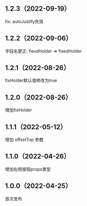 ## 1.2.3（2022-09-19）
fix: autoJustify失效
## 1.2.2（2022-09-06）
字段名更正:   fiexdHolder =>   fixedHolder
## 1.2.1（2022-08-26）
fixHolder默认值修改为true
## 1.2.0（2022-08-26）
增加fixHolder
## 1.1.1（2022-05-12）
增加 offsetTop 参数
## 1.1.0（2022-04-26）
增加右侧按钮props类型
## 1.0.0（2022-04-25）
首次发布
